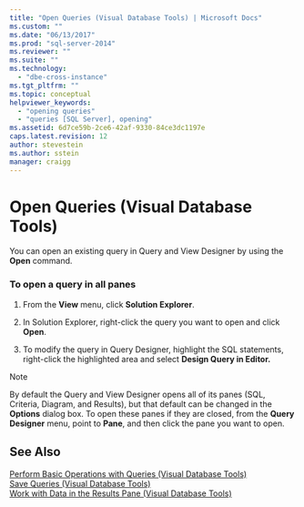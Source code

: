 ```yaml
---
title: "Open Queries (Visual Database Tools) | Microsoft Docs"
ms.custom: ""
ms.date: "06/13/2017"
ms.prod: "sql-server-2014"
ms.reviewer: ""
ms.suite: ""
ms.technology: 
  - "dbe-cross-instance"
ms.tgt_pltfrm: ""
ms.topic: conceptual
helpviewer_keywords: 
  - "opening queries"
  - "queries [SQL Server], opening"
ms.assetid: 6d7ce59b-2ce6-42af-9330-84ce3dc1197e
caps.latest.revision: 12
author: stevestein
ms.author: sstein
manager: craigg
---
```

# Open Queries (Visual Database Tools)
  You can open an existing query in Query and View Designer by using the **Open** command.  
  
### To open a query in all panes  
  
1.  From the **View** menu, click **Solution Explorer**.  
  
2.  In Solution Explorer, right-click the query you want to open and click **Open**.  
  
3.  To modify the query in Query Designer, highlight the SQL statements, right-click the highlighted area and select **Design Query in Editor.**  
  
> [!NOTE]  
>  By default the Query and View Designer opens all of its panes (SQL, Criteria, Diagram, and Results), but that default can be changed in the **Options** dialog box. To open these panes if they are closed, from the **Query Designer** menu, point to **Pane**, and then click the pane you want to open.  
  
## See Also  
 [Perform Basic Operations with Queries &#40;Visual Database Tools&#41;](visual-database-tools.md)   
 [Save Queries &#40;Visual Database Tools&#41;](save-queries-visual-database-tools.md)   
 [Work with Data in the Results Pane &#40;Visual Database Tools&#41;](results-pane-visual-database-tools.md)  
  
  
